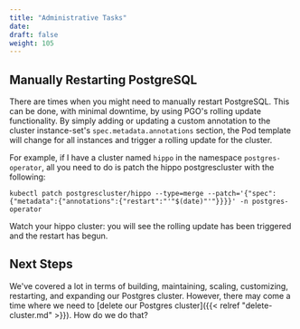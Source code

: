 ```yaml
---
title: "Administrative Tasks"
date:
draft: false
weight: 105
---
```


## Manually Restarting PostgreSQL

There are times when you might need to manually restart PostgreSQL. This can be done, with minimal downtime, by using PGO's rolling update functionality. By simply adding or updating a custom annotation to the cluster instance-set's `spec.metadata.annotations` section, the Pod template will change for all instances and trigger a rolling update for the cluster. 

For example, if I have a cluster named `hippo` in the namespace `postgres-operator`, all you need to do is patch the hippo postgrescluster with the following:

```
kubectl patch postgrescluster/hippo --type=merge --patch='{"spec":{"metadata":{"annotations":{"restart":"'"$(date)"'"}}}}' -n postgres-operator
```

Watch your hippo cluster: you will see the rolling update has been triggered and the restart has begun.

## Next Steps

We've covered a lot in terms of building, maintaining, scaling, customizing, restarting, and expanding our Postgres cluster. However, there may come a time where we need to [delete our Postgres cluster]({{< relref "delete-cluster.md" >}}). How do we do that?

